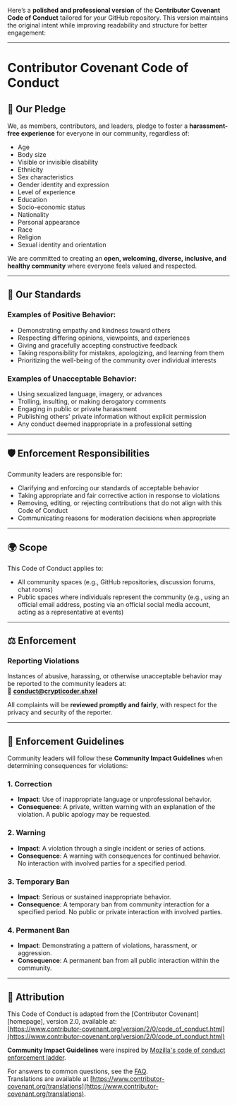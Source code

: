 Here’s a **polished and professional version** of the **Contributor Covenant Code of Conduct** tailored for your GitHub repository. This version maintains the original intent while improving readability and structure for better engagement:

---

# Contributor Covenant Code of Conduct

## 🌈 Our Pledge

We, as members, contributors, and leaders, pledge to foster a **harassment-free experience** for everyone in our community, regardless of:

- Age
- Body size
- Visible or invisible disability
- Ethnicity
- Sex characteristics
- Gender identity and expression
- Level of experience
- Education
- Socio-economic status
- Nationality
- Personal appearance
- Race
- Religion
- Sexual identity and orientation

We are committed to creating an **open, welcoming, diverse, inclusive, and healthy community** where everyone feels valued and respected.

---

## 🚀 Our Standards

### Examples of **Positive Behavior**:
- Demonstrating empathy and kindness toward others
- Respecting differing opinions, viewpoints, and experiences
- Giving and gracefully accepting constructive feedback
- Taking responsibility for mistakes, apologizing, and learning from them
- Prioritizing the well-being of the community over individual interests

### Examples of **Unacceptable Behavior**:
- Using sexualized language, imagery, or advances
- Trolling, insulting, or making derogatory comments
- Engaging in public or private harassment
- Publishing others' private information without explicit permission
- Any conduct deemed inappropriate in a professional setting

---

## 🛡️ Enforcement Responsibilities

Community leaders are responsible for:

- Clarifying and enforcing our standards of acceptable behavior
- Taking appropriate and fair corrective action in response to violations
- Removing, editing, or rejecting contributions that do not align with this Code of Conduct
- Communicating reasons for moderation decisions when appropriate

---

## 🌍 Scope

This Code of Conduct applies to:

- All community spaces (e.g., GitHub repositories, discussion forums, chat rooms)
- Public spaces where individuals represent the community (e.g., using an official email address, posting via an official social media account, acting as a representative at events)

---

## ⚖️ Enforcement

### Reporting Violations
Instances of abusive, harassing, or otherwise unacceptable behavior may be reported to the community leaders at:  
📧 **conduct@crypticoder.shxel**

All complaints will be **reviewed promptly and fairly**, with respect for the privacy and security of the reporter.

---

## 📜 Enforcement Guidelines

Community leaders will follow these **Community Impact Guidelines** when determining consequences for violations:

### 1. **Correction**
- **Impact**: Use of inappropriate language or unprofessional behavior.
- **Consequence**: A private, written warning with an explanation of the violation. A public apology may be requested.

### 2. **Warning**
- **Impact**: A violation through a single incident or series of actions.
- **Consequence**: A warning with consequences for continued behavior. No interaction with involved parties for a specified period.

### 3. **Temporary Ban**
- **Impact**: Serious or sustained inappropriate behavior.
- **Consequence**: A temporary ban from community interaction for a specified period. No public or private interaction with involved parties.

### 4. **Permanent Ban**
- **Impact**: Demonstrating a pattern of violations, harassment, or aggression.
- **Consequence**: A permanent ban from all public interaction within the community.

---

## 📖 Attribution

This Code of Conduct is adapted from the [Contributor Covenant][homepage], version 2.0, available at:  
[https://www.contributor-covenant.org/version/2/0/code_of_conduct.html](https://www.contributor-covenant.org/version/2/0/code_of_conduct.html)

**Community Impact Guidelines** were inspired by [Mozilla's code of conduct enforcement ladder](https://github.com/mozilla/diversity).

For answers to common questions, see the [FAQ](https://www.contributor-covenant.org/faq).  
Translations are available at [https://www.contributor-covenant.org/translations](https://www.contributor-covenant.org/translations).

